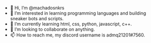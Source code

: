 - 👋 Hi, I’m @machadosnkrs
- 👀 I’m interested in learning programming languages and building sneaker bots and scripts.
- 🌱 I’m currently learning html, css, python, javascript, c++.
- 💞️ I’m looking to collaborate on anything.
- 📫 How to reach me, my discord username is admq21201#7560.

<!---
machadosnkrs/machadosnkrs is a ✨ special ✨ repository because its `README.md` (this file) appears on your GitHub profile.
You can click the Preview link to take a look at your changes.
--->
